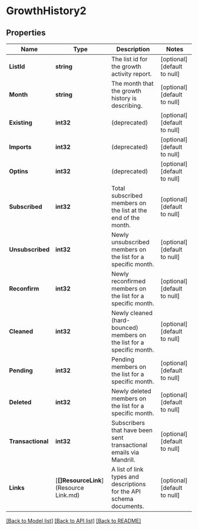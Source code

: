 # GrowthHistory2

## Properties
Name | Type | Description | Notes
------------ | ------------- | ------------- | -------------
**ListId** | **string** | The list id for the growth activity report. | [optional] [default to null]
**Month** | **string** | The month that the growth history is describing. | [optional] [default to null]
**Existing** | **int32** | (deprecated) | [optional] [default to null]
**Imports** | **int32** | (deprecated) | [optional] [default to null]
**Optins** | **int32** | (deprecated) | [optional] [default to null]
**Subscribed** | **int32** | Total subscribed members on the list at the end of the month. | [optional] [default to null]
**Unsubscribed** | **int32** | Newly unsubscribed members on the list for a specific month. | [optional] [default to null]
**Reconfirm** | **int32** | Newly reconfirmed members on the list for a specific month. | [optional] [default to null]
**Cleaned** | **int32** | Newly cleaned (hard-bounced) members on the list for a specific month. | [optional] [default to null]
**Pending** | **int32** | Pending members on the list for a specific month. | [optional] [default to null]
**Deleted** | **int32** | Newly deleted members on the list for a specific month. | [optional] [default to null]
**Transactional** | **int32** | Subscribers that have been sent transactional emails via Mandrill. | [optional] [default to null]
**Links** | [**[]ResourceLink**](Resource Link.md) | A list of link types and descriptions for the API schema documents. | [optional] [default to null]

[[Back to Model list]](../README.md#documentation-for-models) [[Back to API list]](../README.md#documentation-for-api-endpoints) [[Back to README]](../README.md)

